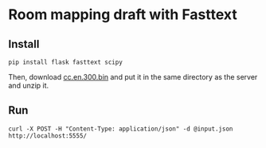 # Room mapping draft with Fasttext

## Install

```
pip install flask fasttext scipy
```

Then, download [cc.en.300.bin](https://dl.fbaipublicfiles.com/fasttext/vectors-crawl/cc.en.300.bin.gz) and put it in the same directory as the server and unzip it.

## Run

```
curl -X POST -H "Content-Type: application/json" -d @input.json http://localhost:5555/
```